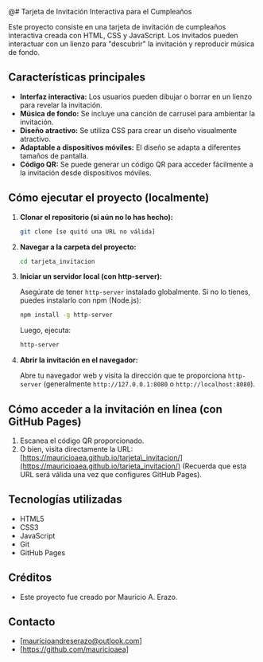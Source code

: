 @# Tarjeta de Invitación Interactiva para el Cumpleaños

Este proyecto consiste en una tarjeta de invitación de cumpleaños interactiva creada con HTML, CSS y JavaScript. Los invitados pueden interactuar con un lienzo para "descubrir" la invitación y reproducir música de fondo.

## Características principales

*   **Interfaz interactiva:** Los usuarios pueden dibujar o borrar en un lienzo para revelar la invitación.
*   **Música de fondo:** Se incluye una canción de carrusel para ambientar la invitación.
*   **Diseño atractivo:** Se utiliza CSS para crear un diseño visualmente atractivo.
*   **Adaptable a dispositivos móviles:** El diseño se adapta a diferentes tamaños de pantalla.
*   **Código QR:** Se puede generar un código QR para acceder fácilmente a la invitación desde dispositivos móviles.

## Cómo ejecutar el proyecto (localmente)

1.  **Clonar el repositorio (si aún no lo has hecho):**

    ```bash
    git clone [se quitó una URL no válida]
    ```

2.  **Navegar a la carpeta del proyecto:**

    ```bash
    cd tarjeta_invitacion
    ```

3.  **Iniciar un servidor local (con http-server):**

    Asegúrate de tener `http-server` instalado globalmente. Si no lo tienes, puedes instalarlo con npm (Node.js):

    ```bash
    npm install -g http-server
    ```

    Luego, ejecuta:

    ```bash
    http-server
    ```

4.  **Abrir la invitación en el navegador:**

    Abre tu navegador web y visita la dirección que te proporciona `http-server` (generalmente `http://127.0.0.1:8080` o `http://localhost:8080`).

## Cómo acceder a la invitación en línea (con GitHub Pages)

1.  Escanea el código QR proporcionado.
2.  O bien, visita directamente la URL: [https://mauricioaea.github.io/tarjeta\_invitacion/](https://mauricioaea.github.io/tarjeta_invitacion/) (Recuerda que esta URL será válida una vez que configures GitHub Pages).

## Tecnologías utilizadas

*   HTML5
*   CSS3
*   JavaScript
*   Git
*   GitHub Pages

## Créditos

*   Este proyecto fue creado por Mauricio A. Erazo.

## Contacto

*   [mauricioandreserazo@outlook.com]
*   [https://github.com/mauricioaea]




